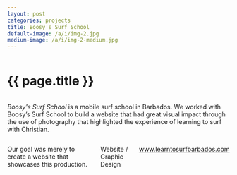 ```yaml
---
layout: post
categories: projects
title: Boosy's Surf School
default-image: /a/i/img-2.jpg
medium-image: /a/i/img-2-medium.jpg
---
```

<div class="row">

  <div class="small-12 columns">
    <h1 class="project-title text-center">{{ page.title }}</h1>
  </div>

  <div class="small-12 medium-6 columns">
  <p class="lead"><i>Boosy's Surf School</i> is a mobile surf school in Barbados. We worked with Boosy’s Surf School to build a website that had great visual impact through the use of photography that highlighted the experience of learning to surf with Christian.</p>
  </div>

  <div class="small-12 medium-6 columns">
    <p>Our goal was merely to create a website that showcases this production.</p>
    <p class="head-font">Website / Graphic Design</p>
    <p class="head-font"><a href="http://www.learntosurfbarbados.com">www.learntosurfbarbados.com</a></p>
  </div>

  <div class="small-12 columns">
    <p><img data-interchange="[{{ site.url }}/a/i/tdc-1-450.jpg, (default)], [{{ site.url }}/a/i/tdc-1-970.jpg, (medium)]"></p>
    <p><img data-interchange="[{{ site.url }}/a/i/tdc-2-450.jpg, (default)], [{{ site.url }}/a/i/tdc-2-970.jpg, (medium)]"></p>
    <p><img data-interchange="[{{ site.url }}/a/i/tdc-3-450.jpg, (default)], [{{ site.url }}/a/i/tdc-3-970.jpg, (medium)]"></p>
  </div>

</div>